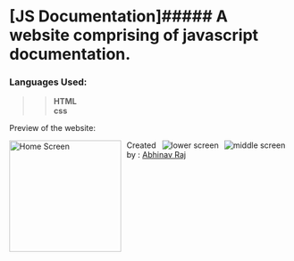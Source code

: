 # [JS Documentation]##### A website comprising of javascript documentation.    

 ### Languages Used:
>>  **HTML**    
>> **css**  

Preview of the website:  

<img src="" alt ="Home Screen" style ="float: left; margin-right: 10px; display:flex; flex-direction: row;  width :200" />
<img src="" alt ="middle screen" style ="float: right; margin-right: 10px; width:200 display:flex; flex-direction: row"; />
<img src="" alt=" lower screen" style="float: right; margin-right: 10px; width:200 display:flex; flex-direction: row;"/>

Created by :
[Abhinav Raj]([https://github.com/raj-soccerlover])
